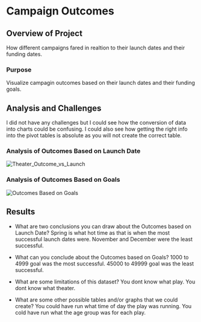 # Campaign Outcomes

## Overview of Project
How different campaigns fared in realtion to their launch dates and their funding dates.

### Purpose
Visualize campagin outcomes based on their launch dates and their funding goals. 

## Analysis and Challenges
I did not have any challenges but I could see how the conversion of data into charts could be confusing. I could also see how getting the right info
into the pivot tables is absolute as you will not create the correct table.


### Analysis of Outcomes Based on Launch Date
![Theater_Outcome_vs_Launch](C:\CIP\Excel\Resources\Theater_Outcomes_vs_Launch.png)

### Analysis of Outcomes Based on Goals
![Outcomes Based on Goals](C:\CIP\Excel\Resources\Outcomes_vs_Goals.png)


## Results

- What are two conclusions you can draw about the Outcomes based on Launch Date?
Spring is what hot time as that is when the most successful launch dates were.
November and December were the least successful.

- What can you conclude about the Outcomes based on Goals?
1000 to 4999 goal was the most successful.
45000 to 49999 goal was the least successful.

- What are some limitations of this dataset?
You dont know what play.
You dont know what theater.

- What are some other possible tables and/or graphs that we could create?
You could have run what time of day the play was running.
You cold have run what the age group was for each play.
